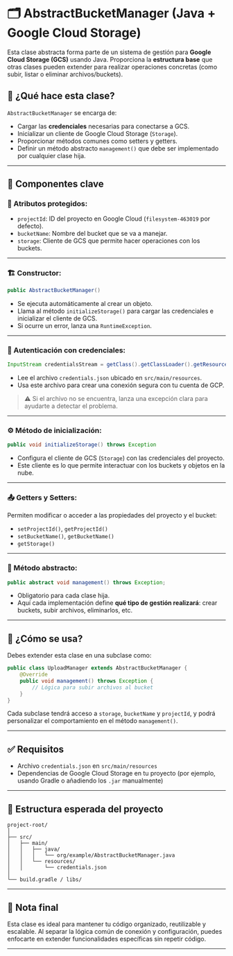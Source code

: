 # 🗂️ AbstractBucketManager (Java + Google Cloud Storage)

Esta clase abstracta forma parte de un sistema de gestión para **Google Cloud Storage (GCS)** usando Java. Proporciona la **estructura base** que otras clases pueden extender para realizar operaciones concretas (como subir, listar o eliminar archivos/buckets).

## 🚀 ¿Qué hace esta clase?

`AbstractBucketManager` se encarga de:
- Cargar las **credenciales** necesarias para conectarse a GCS.
- Inicializar un cliente de Google Cloud Storage (`Storage`).
- Proporcionar métodos comunes como setters y getters.
- Definir un método abstracto `management()` que debe ser implementado por cualquier clase hija.

---

## 🔧 Componentes clave

### 🧱 Atributos protegidos:
- `projectId`: ID del proyecto en Google Cloud (`filesystem-463019` por defecto).
- `bucketName`: Nombre del bucket que se va a manejar.
- `storage`: Cliente de GCS que permite hacer operaciones con los buckets.

---

### 🏗️ Constructor:
```java
public AbstractBucketManager()
```
- Se ejecuta automáticamente al crear un objeto.
- Llama al método `initializeStorage()` para cargar las credenciales e inicializar el cliente de GCS.
- Si ocurre un error, lanza una `RuntimeException`.

---

### 🔐 Autenticación con credenciales:
```java
InputStream credentialsStream = getClass().getClassLoader().getResourceAsStream("credentials.json");
```
- Lee el archivo `credentials.json` ubicado en `src/main/resources`.
- Usa este archivo para crear una conexión segura con tu cuenta de GCP.

> ⚠️ Si el archivo no se encuentra, lanza una excepción clara para ayudarte a detectar el problema.

---

### ⚙️ Método de inicialización:
```java
public void initializeStorage() throws Exception
```
- Configura el cliente de GCS (`Storage`) con las credenciales del proyecto.
- Este cliente es lo que permite interactuar con los buckets y objetos en la nube.

---

### 📤 Getters y Setters:
Permiten modificar o acceder a las propiedades del proyecto y el bucket:

- `setProjectId()`, `getProjectId()`
- `setBucketName()`, `getBucketName()`
- `getStorage()`

---

### 🔄 Método abstracto:
```java
public abstract void management() throws Exception;
```
- Obligatorio para cada clase hija.
- Aquí cada implementación define **qué tipo de gestión realizará**: crear buckets, subir archivos, eliminarlos, etc.

---

## 🧬 ¿Cómo se usa?

Debes extender esta clase en una subclase como:

```java
public class UploadManager extends AbstractBucketManager {
    @Override
    public void management() throws Exception {
        // Lógica para subir archivos al bucket
    }
}
```

Cada subclase tendrá acceso a `storage`, `bucketName` y `projectId`, y podrá personalizar el comportamiento en el método `management()`.

---

## ✅ Requisitos

- Archivo `credentials.json` en `src/main/resources`
- Dependencias de Google Cloud Storage en tu proyecto (por ejemplo, usando Gradle o añadiendo los `.jar` manualmente)

---

## 📁 Estructura esperada del proyecto

```
project-root/
│
├── src/
│   ├── main/
│   │   ├── java/
│   │   │   └── org/example/AbstractBucketManager.java
│   │   └── resources/
│   │       └── credentials.json
│
└── build.gradle / libs/
```

---

## 📌 Nota final

Esta clase es ideal para mantener tu código organizado, reutilizable y escalable. Al separar la lógica común de conexión y configuración, puedes enfocarte en extender funcionalidades específicas sin repetir código.

---